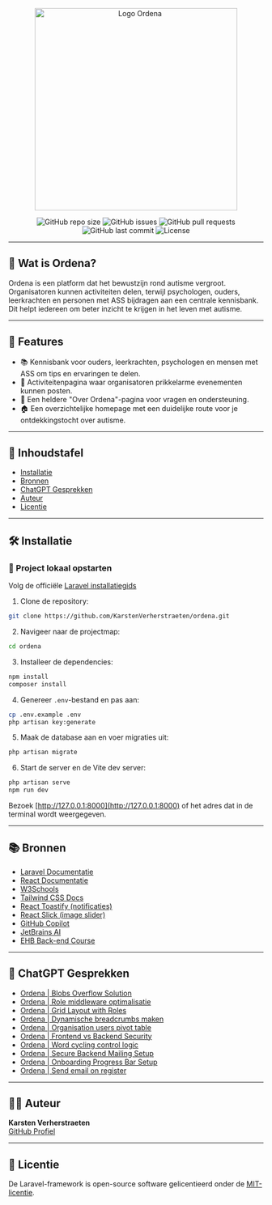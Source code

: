 <p align="center">
  <a href="https://www.ordena.be" target="_blank">
    <img src="https://github.com/user-attachments/assets/fd249d08-74c4-4831-b715-f55c30f54936" alt="Logo Ordena" style="width: 400px; height: auto;">
  </a>
</p>

<p align="center">
  <img src="https://img.shields.io/github/repo-size/KarstenVerherstraeten/ordena" alt="GitHub repo size">
  <img src="https://img.shields.io/github/issues/KarstenVerherstraeten/ordena" alt="GitHub issues">
  <img src="https://img.shields.io/github/issues-pr/KarstenVerherstraeten/ordena" alt="GitHub pull requests">
  <img src="https://img.shields.io/github/last-commit/KarstenVerherstraeten/ordena" alt="GitHub last commit">
  <img src="https://img.shields.io/github/license/KarstenVerherstraeten/ordena" alt="License">
</p>

---

## 🧠 Wat is Ordena?

Ordena is een platform dat het bewustzijn rond autisme vergroot. Organisatoren kunnen activiteiten delen, terwijl psychologen, ouders, leerkrachten en personen met ASS bijdragen aan een centrale kennisbank. Dit helpt iedereen om beter inzicht te krijgen in het leven met autisme.

---

## 🚀 Features

- 📚 Kennisbank voor ouders, leerkrachten, psychologen en mensen met ASS om tips en ervaringen te delen.
- 📅 Activiteitenpagina waar organisatoren prikkelarme evenementen kunnen posten.
- 🧭 Een heldere "Over Ordena"-pagina voor vragen en ondersteuning.
- 🏠 Een overzichtelijke homepage met een duidelijke route voor je ontdekkingstocht over autisme.

---

## 📑 Inhoudstafel

- [Installatie](#installatie)
- [Bronnen](#bronnen)
- [ChatGPT Gesprekken](#chatgpt-gesprekken)
- [Auteur](#auteur)
- [Licentie](#licentie)

---

## 🛠️ Installatie

### 📌 Project lokaal opstarten

Volg de officiële [Laravel installatiegids](https://laravel.com/docs/12.x/installation)

1. Clone de repository:
```bash
git clone https://github.com/KarstenVerherstraeten/ordena.git
```

2. Navigeer naar de projectmap:
```bash
cd ordena
```

3. Installeer de dependencies:
```bash
npm install
composer install
```

4. Genereer `.env`-bestand en pas aan:
```bash
cp .env.example .env
php artisan key:generate
```

5. Maak de database aan en voer migraties uit:
```bash
php artisan migrate
```

6. Start de server en de Vite dev server:
```bash
php artisan serve
npm run dev
```

Bezoek [http://127.0.0.1:8000](http://127.0.0.1:8000) of het adres dat in de terminal wordt weergegeven.

---

## 📚 Bronnen

- [Laravel Documentatie](https://laravel.com/docs/12.x)
- [React Documentatie](https://react.dev/)
- [W3Schools](https://www.w3schools.com/)
- [Tailwind CSS Docs](https://v2.tailwindcss.com/docs)
- [React Toastify (notificaties)](https://www.npmjs.com/package/react-toastify)
- [React Slick (image slider)](https://react-slick.neostack.com/docs/get-started)
- [GitHub Copilot](https://github.com/features/copilot)
- [JetBrains AI](https://www.jetbrains.com/ai/#)
- [EHB Back-end Course](https://canvas.ehb.be/courses/33609)

---

## 💬 ChatGPT Gesprekken

- [Ordena | Blobs Overflow Solution](https://chatgpt.com/share/684af4db-9828-800f-b0c3-ddb28b5e362e)
- [Ordena | Role middleware optimalisatie](https://chatgpt.com/share/684af4cc-84dc-800f-8798-22cb3cc2b1cb)
- [Ordena | Grid Layout with Roles](https://chatgpt.com/share/684af4b8-183c-800f-8a25-c6f19c449cad)
- [Ordena | Dynamische breadcrumbs maken](https://chatgpt.com/share/684af4a8-d934-800f-bf04-48f2b97595f1)
- [Ordena | Organisation users pivot table](https://chatgpt.com/share/684af498-788c-800f-a4b6-538fa9ec9292)
- [Ordena | Frontend vs Backend Security](https://chatgpt.com/share/684af484-e748-800f-9ae4-b8e1f2008b48)
- [Ordena | Word cycling control logic](https://chatgpt.com/share/684af472-8978-800f-ae1a-31b0116aad88)
- [Ordena | Secure Backend Mailing Setup](https://chatgpt.com/share/684af44c-a580-800f-9556-884a3a657321)
- [Ordena | Onboarding Progress Bar Setup](https://chatgpt.com/share/684af436-7888-800f-a539-2a06ffb521a0)
- [Ordena | Send email on register](https://chatgpt.com/share/684af423-4c04-800f-b6ea-b8ebe3e1176f)

---

## 👨‍💻 Auteur

**Karsten Verherstraeten**  
[GitHub Profiel](https://github.com/KarstenVerherstraeten)

---

## 📄 Licentie

De Laravel-framework is open-source software gelicentieerd onder de [MIT-licentie](https://opensource.org/licenses/MIT).

